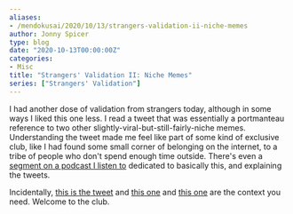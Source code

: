 ```yaml
---
aliases:
- /mendokusai/2020/10/13/strangers-validation-ii-niche-memes
author: Jonny Spicer
type: blog
date: "2020-10-13T00:00:00Z"
categories:
- Misc
title: "Strangers' Validation II: Niche Memes"
series: ["Strangers' Validation"]
---
```

I had another dose of validation from strangers today, although in some ways I liked this one less. I read a tweet that was essentially a portmanteau reference to two other slightly-viral-but-still-fairly-niche memes. Understanding the tweet made me feel like part of some kind of exclusive club, like I had found some small corner of belonging on the
internet, to a tribe of people who don't spend enough time outside. There's even a [segment on a podcast I listen to](https://gimletmedia.com/tags/8gu9/yes-yes-no)
dedicated to basically this, and explaining the tweets.

Incidentally, [this is the tweet](https://twitter.com/MilesKlee/status/1315782205629583360) and [this one](https://twitter.com/JackWilliamRtF/status/1315756888806617088) and [this one](https://twitter.com/redditships/status/1315293084318683138) are the context you need. Welcome to the club.
